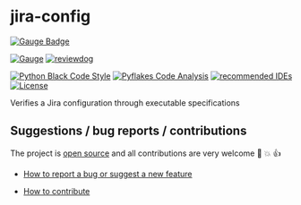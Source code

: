 # jira-config

[![Gauge Badge](https://gauge.org/Gauge_Badge.svg)](https://gauge.org)

[![Gauge](../../workflows/FTs/badge.svg)](https://github.com/agilepathway/jira-config/actions?query=workflow%3A%22FTs%22+branch%3Amaster)
[![reviewdog](../../workflows/reviewdog/badge.svg)](../../actions?query=workflow%3Areviewdog+event%3Apush+branch%3Amaster)

[![Python Black Code Style](https://img.shields.io/badge/code%20style-black-000000.svg)](https://github.com/python/black)
[![Pyflakes Code Analysis](https://img.shields.io/badge/code%20analysis-pyflakes-blue)](https://github.com/PyCQA/pyflakes)
[![recommended IDEs](https://img.shields.io/badge/recommended%20IDEs%20-GitHub%20Codespaces%20%7C%20VS%20Code-blue)](.devcontainer/README.md)
[![License](https://img.shields.io/badge/license-MIT-blue.svg)](LICENSE)

Verifies a Jira configuration through executable specifications

## Suggestions / bug reports / contributions

The project is [open source](https://opensource.guide/how-to-contribute/) and all contributions are very welcome
:slightly_smiling_face: :boom: :thumbsup:

* [How to report a bug or suggest a new feature](CONTRIBUTING.md#how-to-report-a-bug-or-suggest-a-new-feature)

* [How to contribute](CONTRIBUTING.md#how-to-make-a-contribution)
